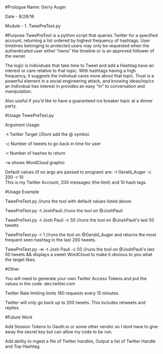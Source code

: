 #Prologue 
Name: Gerry Auger

Date - 8/28/16

Module - 1. TweePreText.py

#Purpose
TweePreText is a python script that queries Twitter for a specified account, returning a list ordered by highest frequency of hashtags.
User timelines belonging to protected users may only be requested when the authenticated user either “owns” the timeline or is an approved follower of the owner.

The logic is individuals that take time to Tweet and add a Hashtag have an interest or care relative to that topic. With hashtags having a high frequency, it suggests the indivdual cares more about that topic. Trust is a powerful element in a social engineering attack, and knowing ideas/topics an individual has interest in provides an easy "in" to conversation and manipulation. 

Also useful if you'd like to have a guaranteed ice breaker topic at a dinner party.

#Usage 
TweePreText.py 

Argument Usage:

-t Twitter Target //Dont add the @ symbol.

-c Number of tweets to go back in time for user

-r Number of hashes to return

-w shows WordCloud graphic

Default values (if no args are passed to program) are: -t  Gerald_Auger  -c  200  -r 10  
This is my Twitter Account, 200 messages (the limit) and 10 hash tags.

#Usage Example

TweePreText.py //runs the tool with default values listed above.

TweePreText.py -t JoshPauli    //runs the tool on @JoshPauli

TweePreText.py -t Josh Pauli -c 50 //runs the tool on @JoshPauli's last 50 tweets

TweePreText.py -r 1 //runs the tool on @Gerald_Auger and returns the most frequent seen hashtag in the last 200 tweets.

TweePreText.py -w -t Josh Pauli -c 50 //runs the tool on @JoshPauli's last 50 tweets && displays a sweet WordCloud to make it obvious to you what the target likes.

#Other

You will need to generate your own Twitter Access Tokens and put the values in the code.
dev.twitter.com

Twitter Rate limiting limits 180 requests every 15 minutes.

Twitter will only go back up to 200 tweets. This includes retweets and replies.


#Future Work

Add Session Tokens to Oauth.io or some other vendor so I dont have to give away the secret key but can allow my code to be run.

Add ability to ingest a file of Twitter handles, Output a list of Twitter Handle and Top Hashtag. 
